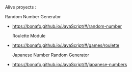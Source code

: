 Alive proyects :

   Random Number Generator
 - https://bonafo.github.io/JavaScript/#/random-number

   Roulette Module
 - https://bonafo.github.io/JavaScript/#/games/roulette

   Japanese Number Random Generator
 - https://bonafo.github.io/JavaScript/#/japanese-numbers
